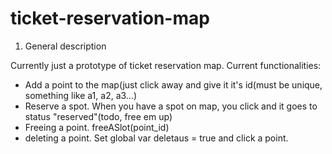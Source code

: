# ticket-reservation-map

1. General description

Currently just a prototype of ticket reservation map.
Current functionalities:
-  Add a point to the map(just click away and give it it's id(must be unique, something like a1, a2, a3...)
-  Reserve a spot. When you have a spot on map, you click and it goes to status "reserved"(todo, free em up)
-  Freeing a point. freeASlot(point_id)
-  deleting a point. Set global var deletaus = true and click a point.
